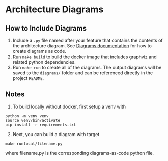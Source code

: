 # Architecture Diagrams

## How to Include Diagrams

1. Include a `.py` file named after your feature that contains the contents of the architecture diagram. See [Diagrams documentation](https://diagrams.mingrammer.com/) for how to create diagrams as code.
2. Run `make build` to build the docker image that includes graphviz and related python dependencies.
3. Run `make run` to create all of the diagrams. The output diagrams will be saved to the `diagrams/` folder and can be referenced directly in the project `README`.

## Notes
1. To build locally without docker, first setup a venv with
```
python -m venv venv
source venv/bin/activate
pip install -r requirements.txt
```
2. Next, you can build a diagram with target
```
make runlocal/filename.py
```
where filename.py is the corresponding diagrams-as-code python file.